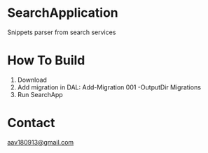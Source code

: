 # SearchApplication
Snippets parser from search services

# How To Build
1. Download
2. Add migration in DAL: Add-Migration 001 -OutputDir Migrations
3. Run SearchApp

# Contact
aav180913@gmail.com
